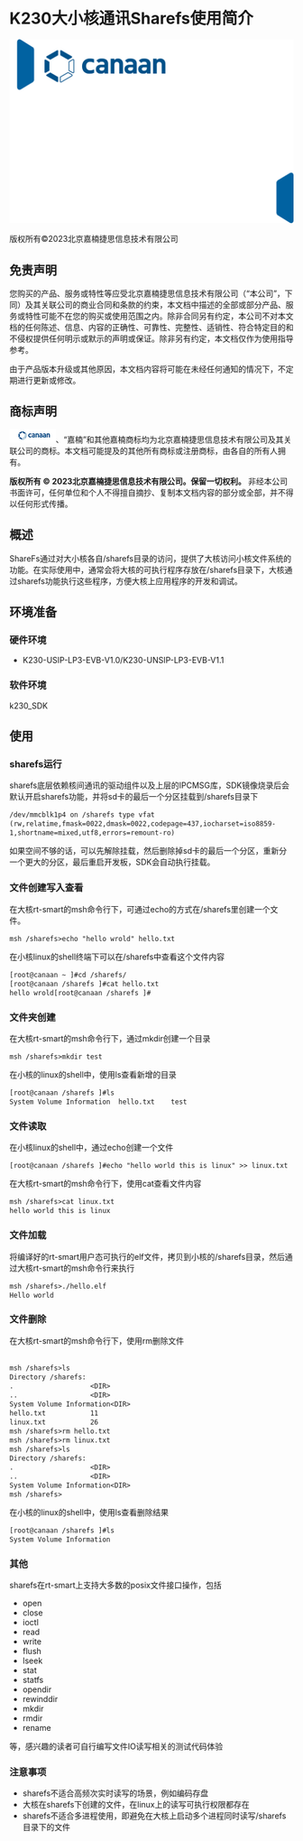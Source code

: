 # K230大小核通讯Sharefs使用简介

![cover](images/canaan-cover.png)

版权所有©2023北京嘉楠捷思信息技术有限公司

<div style="page-break-after:always"></div>

## 免责声明

您购买的产品、服务或特性等应受北京嘉楠捷思信息技术有限公司（“本公司”，下同）及其关联公司的商业合同和条款的约束，本文档中描述的全部或部分产品、服务或特性可能不在您的购买或使用范围之内。除非合同另有约定，本公司不对本文档的任何陈述、信息、内容的正确性、可靠性、完整性、适销性、符合特定目的和不侵权提供任何明示或默示的声明或保证。除非另有约定，本文档仅作为使用指导参考。

由于产品版本升级或其他原因，本文档内容将可能在未经任何通知的情况下，不定期进行更新或修改。

## 商标声明

![logo](images/logo.png)、“嘉楠”和其他嘉楠商标均为北京嘉楠捷思信息技术有限公司及其关联公司的商标。本文档可能提及的其他所有商标或注册商标，由各自的所有人拥有。

**版权所有 © 2023北京嘉楠捷思信息技术有限公司。保留一切权利。**
非经本公司书面许可，任何单位和个人不得擅自摘抄、复制本文档内容的部分或全部，并不得以任何形式传播。

<div style="page-break-after:always"></div>

## 概述

ShareFs通过对大小核各自/sharefs目录的访问，提供了大核访问小核文件系统的功能。在实际使用中，通常会将大核的可执行程序存放在/sharefs目录下，大核通过sharefs功能执行这些程序，方便大核上应用程序的开发和调试。

## 环境准备

### 硬件环境

- K230-USIP-LP3-EVB-V1.0/K230-UNSIP-LP3-EVB-V1.1

### 软件环境

k230_SDK

## 使用

### sharefs运行

sharefs底层依赖核间通讯的驱动组件以及上层的IPCMSG库，SDK镜像烧录后会默认开启sharefs功能，并将sd卡的最后一个分区挂载到/sharefs目录下

``` shell
/dev/mmcblk1p4 on /sharefs type vfat (rw,relatime,fmask=0022,dmask=0022,codepage=437,iocharset=iso8859-1,shortname=mixed,utf8,errors=remount-ro)
```

如果空间不够的话，可以先解除挂载，然后删除掉sd卡的最后一个分区，重新分一个更大的分区，最后重启开发板，SDK会自动执行挂载。

### 文件创建写入查看

在大核rt-smart的msh命令行下，可通过echo的方式在/sharefs里创建一个文件。

``` shell
msh /sharefs>echo "hello wrold" hello.txt
```

在小核linux的shell终端下可以在/sharefs中查看这个文件内容

``` shell
[root@canaan ~ ]#cd /sharefs/
[root@canaan /sharefs ]#cat hello.txt
hello wrold[root@canaan /sharefs ]#
```

### 文件夹创建

在大核rt-smart的msh命令行下，通过mkdir创建一个目录

``` shell
msh /sharefs>mkdir test
```

在小核的linux的shell中，使用ls查看新增的目录

``` shell
[root@canaan /sharefs ]#ls
System Volume Information  hello.txt    test
```

### 文件读取

在小核linux的shell中，通过echo创建一个文件

``` shell
[root@canaan /sharefs ]#echo "hello world this is linux" >> linux.txt
```

在大核rt-smart的msh命令行下，使用cat查看文件内容

``` shell
msh /sharefs>cat linux.txt
hello world this is linux
```

### 文件加载

将编译好的rt-smart用户态可执行的elf文件，拷贝到小核的/sharefs目录，然后通过大核rt-smart的msh命令行来执行

``` shell
msh /sharefs>./hello.elf
Hello world
```

### 文件删除

在大核rt-smart的msh命令行下，使用rm删除文件

``` shell

msh /sharefs>ls
Directory /sharefs:
.                   <DIR>
..                  <DIR>
System Volume Information<DIR>
hello.txt           11
linux.txt           26
msh /sharefs>rm hello.txt
msh /sharefs>rm linux.txt
msh /sharefs>ls
Directory /sharefs:
.                   <DIR>
..                  <DIR>
System Volume Information<DIR>
msh /sharefs>
```

在小核的linux的shell中，使用ls查看删除结果

``` shell
[root@canaan /sharefs ]#ls
System Volume Information
```

### 其他

sharefs在rt-smart上支持大多数的posix文件接口操作，包括

- open
- close
- ioctl
- read
- write
- flush
- lseek
- stat
- statfs
- opendir
- rewinddir
- mkdir
- rmdir
- rename

等，感兴趣的读者可自行编写文件IO读写相关的测试代码体验

### 注意事项

- sharefs不适合高频次实时读写的场景，例如编码存盘
- 大核在sharefs下创建的文件，在linux上的读写可执行权限都存在
- sharefs不适合多进程使用，即避免在大核上启动多个进程同时读写/sharefs目录下的文件
